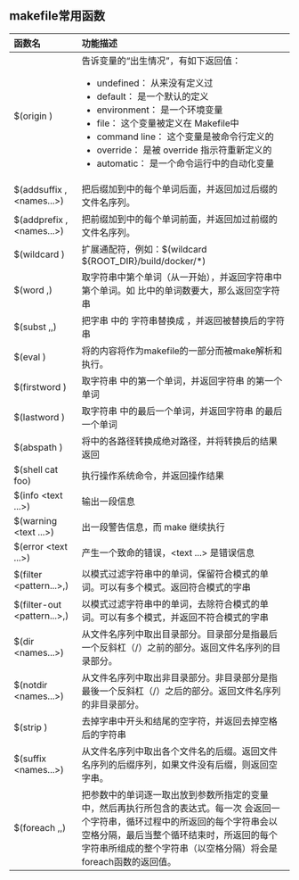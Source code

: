 ## makefile常用函数


| 函数名                                 |功能描述|
|:------------------------------------|:----|
| $(origin <variable>)                |告诉变量的“出生情况”，有如下返回值：<br><ul><li>undefined：<variable> 从来没有定义过</li><li>default：<variable> 是一个默认的定义</li><li>environment：<variable> 是一个环境变量</li><li>file：<variable> 这个变量被定义在 Makefile中</li><li>command line：<variable> 这个变量是被命令行定义的</li><li>override：<variable> 是被 override 指示符重新定义的</li><li>automatic：<variable> 是一个命令运行中的自动化变量</li>|
| $(addsuffix <suffix>,<names...>)    |把后缀<suffix>加到<names>中的每个单词后面，并返回加过后缀的文件名序列。|
| $(addprefix <prefix>,<names...>)    |把前缀<prefix>加到<names>中的每个单词前面，并返回加过前缀的文件名序列。|
| $(wildcard <pattern>)               |扩展通配符，例如：$(wildcard ${ROOT_DIR}/build/docker/\*)|
| $(word <n>,<text>)                  |取字符串<text>中第<n>个单词（从一开始），并返回字符串<text>中第<n>个单词。如 <n>比<text>中的单词数要大，那么返回空字符串|
| $(subst <from>,<to>,<text>)         |把字串 <text> 中的 <from> 字符串替换成 <to>，并返回被替换后的字符串|
| $(eval <text>)                      |将<text>的内容将作为makefile的一部分而被make解析和执行。|
| $(firstword <text>)                 |取字符串 <text> 中的第一个单词，并返回字符串 <text> 的第一个单词|
| $(lastword <text>)                  |取字符串 <text> 中的最后一个单词，并返回字符串 <text> 的最后一个单词|
| $(abspath <text>)                   |将<text>中的各路径转换成绝对路径，并将转换后的结果返回|
| $(shell cat foo)                    |执行操作系统命令，并返回操作结果|
| $(info <text ...>)                  |输出一段信息|
| $(warning <text ...>)               |出一段警告信息，而 make 继续执行|
| $(error <text ...>)                 |产生一个致命的错误，<text ...> 是错误信息|
| $(filter <pattern...>,<text>)       |以<pattern>模式过滤<text>字符串中的单词，保留符合模式<pattern>的单词。可以有多个模式。返回符合模式<pattern>的字串|
| $(filter-out <pattern...>,<text>)   |以<pattern>模式过滤<text>字符串中的单词，去除符合模式<pattern>的单词。可以有多个模式，并返回不符合模式<pattern>的字串|
| $(dir <names...>)                   |从文件名序列<names>中取出目录部分。目录部分是指最后一个反斜杠（/）之前的部分。返回文件名序列<names>的目录部分。|
| $(notdir <names...>)                |从文件名序列<names>中取出非目录部分。非目录部分是指最後一个反斜杠（/）之后的部分。返回文件名序列<names>的非目录部分。|
| $(strip <string>)                   |去掉<string>字串中开头和结尾的空字符，并返回去掉空格后的字符串|
| $(suffix <names...>)                |从文件名序列<names>中取出各个文件名的后缀。返回文件名序列<names>的后缀序列，如果文件没有后缀，则返回空字串。|
| $(foreach <variable>,<list>,<text>) |把参数<list>中的单词逐一取出放到参数<variable>所指定的变量中，然后再执行<text>所包含的表达式。每一次 <text>会返回一个字符串，循环过程中<text>的所返回的每个字符串会以空格分隔，最后当整个循环结束时，<text>所返回的每个字符串所组成的整个字符串（以空格分隔）将会是foreach函数的返回值。|
